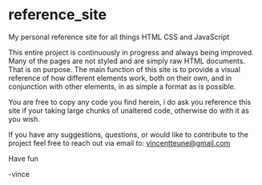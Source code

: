 # reference_site
My personal reference site for all things HTML CSS and JavaScript

This entire project is continuously in progress and always being improved. Many of the pages are not styled and are simply raw HTML documents. 
That is on purpose. The main function of this site is to provide a visual reference of how different elements work, both on their own, and in conjunction with other elements, in as simple a format as is possible. 

You are free to copy any code you find herein, i do ask you reference this site if your taking large chunks of unaltered code,
otherwise do with it as you wish.

If you have any suggestions, questions, or would like to contribute to the project feel free to reach out via email to: vincentteune@gmail.com

Have fun 

-vince
